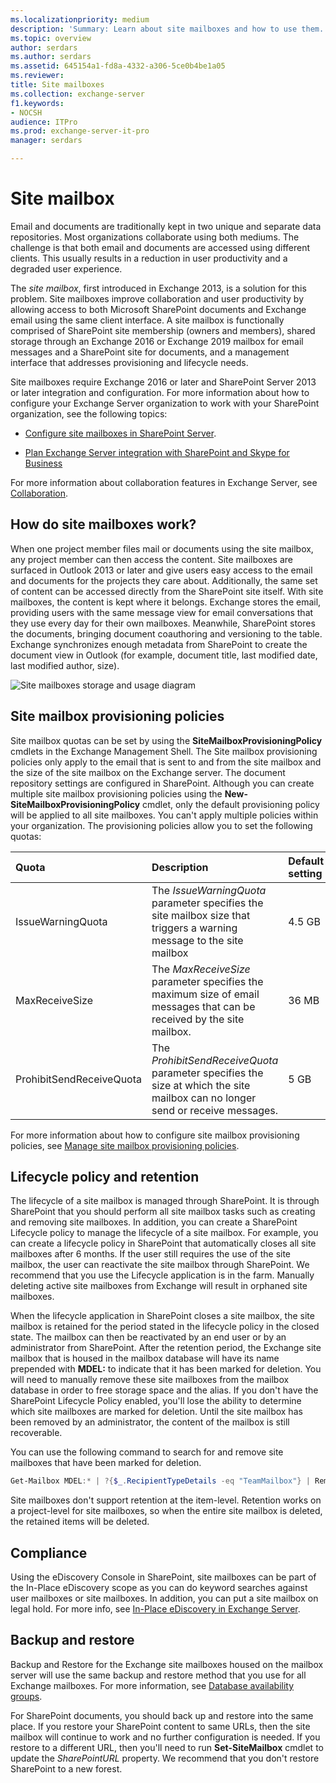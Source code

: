 ```yaml
---
ms.localizationpriority: medium
description: 'Summary: Learn about site mailboxes and how to use them.'
ms.topic: overview
author: serdars
ms.author: serdars
ms.assetid: 645154a1-fd8a-4332-a306-5ce0b4be1a05
ms.reviewer:
title: Site mailboxes
ms.collection: exchange-server
f1.keywords:
- NOCSH
audience: ITPro
ms.prod: exchange-server-it-pro
manager: serdars

---
```


# Site mailbox

Email and documents are traditionally kept in two unique and separate data repositories. Most organizations collaborate using both mediums. The challenge is that both email and documents are accessed using different clients. This usually results in a reduction in user productivity and a degraded user experience.

The *site mailbox*, first introduced in Exchange 2013, is a solution for this problem. Site mailboxes improve collaboration and user productivity by allowing access to both Microsoft SharePoint documents and Exchange email using the same client interface. A site mailbox is functionally comprised of SharePoint site membership (owners and members), shared storage through an Exchange 2016 or Exchange 2019 mailbox for email messages and a SharePoint site for documents, and a management interface that addresses provisioning and lifecycle needs.

Site mailboxes require Exchange 2016 or later and SharePoint Server 2013 or later integration and configuration. For more information about how to configure your Exchange Server organization to work with your SharePoint organization, see the following topics:

- [Configure site mailboxes in SharePoint Server](/SharePoint/administration/configure-site-mailboxes-in-sharepoint).

- [Plan Exchange Server integration with SharePoint and Skype for Business](../plan-and-deploy/integration-with-sharepoint-and-skype/integration-with-sharepoint-and-skype.md)

For more information about collaboration features in Exchange Server, see [Collaboration](collaboration.md).


## How do site mailboxes work?
<a name="howwork"> </a>

When one project member files mail or documents using the site mailbox, any project member can then access the content. Site mailboxes are surfaced in Outlook 2013 or later and give users easy access to the email and documents for the projects they care about. Additionally, the same set of content can be accessed directly from the SharePoint site itself. With site mailboxes, the content is kept where it belongs. Exchange stores the email, providing users with the same message view for email conversations that they use every day for their own mailboxes. Meanwhile, SharePoint stores the documents, bringing document coauthoring and versioning to the table. Exchange synchronizes enough metadata from SharePoint to create the document view in Outlook (for example, document title, last modified date, last modified author, size).

![Site mailboxes storage and usage diagram](../media/ITPro_SiteMailbox_DataFlow.png)

## Site mailbox provisioning policies
<a name="policies"> </a>

Site mailbox quotas can be set by using the **SiteMailboxProvisioningPolicy** cmdlets in the Exchange Management Shell. The Site mailbox provisioning policies only apply to the email that is sent to and from the site mailbox and the size of the site mailbox on the Exchange server. The document repository settings are configured in SharePoint. Although you can create multiple site mailbox provisioning policies using the **New-SiteMailboxProvisioningPolicy** cmdlet, only the default provisioning policy will be applied to all site mailboxes. You can't apply multiple policies within your organization. The provisioning policies allow you to set the following quotas:

|**Quota**|**Description**|**Default setting**|
|:-----|:-----|:-----|
|IssueWarningQuota|The _IssueWarningQuota_ parameter specifies the site mailbox size that triggers a warning message to the site mailbox|4.5 GB|
|MaxReceiveSize|The _MaxReceiveSize_ parameter specifies the maximum size of email messages that can be received by the site mailbox.|36 MB|
|ProhibitSendReceiveQuota|The _ProhibitSendReceiveQuota_ parameter specifies the size at which the site mailbox can no longer send or receive messages.|5 GB|

For more information about how to configure site mailbox provisioning policies, see [Manage site mailbox provisioning policies](../../ExchangeServer2013/manage-site-mailbox-provisioning-policies-exchange-2013-help.md).

## Lifecycle policy and retention
<a name="policies"> </a>

The lifecycle of a site mailbox is managed through SharePoint. It is through SharePoint that you should perform all site mailbox tasks such as creating and removing site mailboxes. In addition, you can create a SharePoint Lifecycle policy to manage the lifecycle of a site mailbox. For example, you can create a lifecycle policy in SharePoint that automatically closes all site mailboxes after 6 months. If the user still requires the use of the site mailbox, the user can reactivate the site mailbox through SharePoint. We recommend that you use the Lifecycle application is in the farm. Manually deleting active site mailboxes from Exchange will result in orphaned site mailboxes.

When the lifecycle application in SharePoint closes a site mailbox, the site mailbox is retained for the period stated in the lifecycle policy in the closed state. The mailbox can then be reactivated by an end user or by an administrator from SharePoint. After the retention period, the Exchange site mailbox that is housed in the mailbox database will have its name prepended with **MDEL:** to indicate that it has been marked for deletion. You will need to manually remove these site mailboxes from the mailbox database in order to free storage space and the alias. If you don't have the SharePoint Lifecycle Policy enabled, you'll lose the ability to determine which site mailboxes are marked for deletion. Until the site mailbox has been removed by an administrator, the content of the mailbox is still recoverable.

You can use the following command to search for and remove site mailboxes that have been marked for deletion.

```PowerShell
Get-Mailbox MDEL:* | ?{$_.RecipientTypeDetails -eq "TeamMailbox"} | Remove-Mailbox -Confirm:$false
```

Site mailboxes don't support retention at the item-level. Retention works on a project-level for site mailboxes, so when the entire site mailbox is deleted, the retained items will be deleted.

## Compliance
<a name="policies"> </a>

Using the eDiscovery Console in SharePoint, site mailboxes can be part of the In-Place eDiscovery scope as you can do keyword searches against user mailboxes or site mailboxes. In addition, you can put a site mailbox on legal hold. For more info, see [In-Place eDiscovery in Exchange Server](../policy-and-compliance/ediscovery/ediscovery.md).

## Backup and restore
<a name="policies"> </a>

Backup and Restore for the Exchange site mailboxes housed on the mailbox server will use the same backup and restore method that you use for all Exchange mailboxes. For more information, see [Database availability groups](../high-availability/database-availability-groups/database-availability-groups.md).

For SharePoint documents, you should back up and restore into the same place. If you restore your SharePoint content to same URLs, then the site mailbox will continue to work and no further configuration is needed. If you restore to a different URL, then you'll need to run **Set-SiteMailbox** cmdlet to update the _SharePointURL_ property. We recommend that you don't restore SharePoint to a new forest.